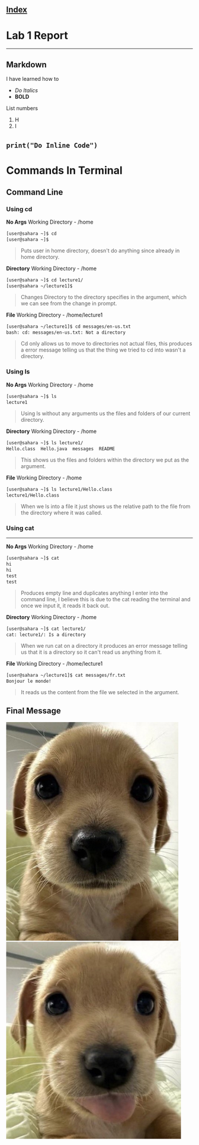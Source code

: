 
[Index](https://zcashe.github.io/cse15l-lab-reports/index.html)
---
# Lab 1 Report 
---
## Markdown
I have learned how to
* *Do Italics*
*  **BOLD**


List numbers
1. H
2. I

`print("Do Inline Code")`
---
# Commands In Terminal
## Command Line

### Using cd


**No Args**
Working Directory - /home
```
[user@sahara ~]$ cd 
[user@sahara ~]$ 
```
> Puts user in home directory, doesn't do anything since already in home directory.

**Directory**
Working Directory - /home
```
[user@sahara ~]$ cd lecture1/
[user@sahara ~/lecture1]$
```
> Changes Directory to the directory specifies in the argument, which we can see from the change in prompt.

**File**
Working Directory - /home/lecture1
```
[user@sahara ~/lecture1]$ cd messages/en-us.txt 
bash: cd: messages/en-us.txt: Not a directory
```
> Cd only allows us to move to directories not actual files, this produces a error message telling us that the thing we tried to cd into wasn't a directory.



### Using ls

**No Args**
Working Directory - /home
```
[user@sahara ~]$ ls
lecture1
```
> Using ls without any arguments us the files and folders of our current directory.

**Directory**
Working Directory - /home
```
[user@sahara ~]$ ls lecture1/
Hello.class  Hello.java  messages  README
```
> This shows us the files and folders within the directory we put as the argument.

**File**
Working Directory - /home
```
[user@sahara ~]$ ls lecture1/Hello.class 
lecture1/Hello.class
```
> When we ls into a file it just shows us the relative path to the file from the directory where it was called.

### Using cat
---
**No Args**
Working Directory - /home
```
[user@sahara ~]$ cat
hi
hi
test
test
```
> Produces empty line and duplicates anything I enter into the command line, I believe this is due to the cat reading the terminal and once we input it, it reads it back out.

**Directory**
Working Directory - /home
```
[user@sahara ~]$ cat lecture1/
cat: lecture1/: Is a directory
```
> When we run cat on a directory it produces an error message telling us that it is a directory so it can't read us anything from it.

**File**
Working Directory - /home/lecture1
```
[user@sahara ~/lecture1]$ cat messages/fr.txt 
Bonjour le monde!
```
> It reads us the content from the file we selected in the argument.

## Final Message 
![Image](assets/dogstare.jpg)
![Image](assets/=P.jpg)

